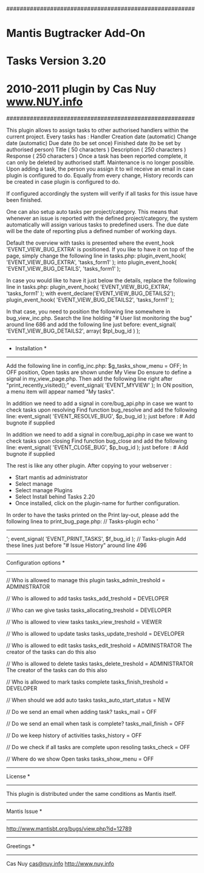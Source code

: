 ########################################################
# 	Mantis Bugtracker Add-On
# 	Tasks Version 3.20
#	2010-2011 plugin by Cas Nuy www.NUY.info
########################################################

This plugin allows to assign tasks to other authorised handlers within the current project.
Every tasks has :
Handler
Creation date	(automatic)
Change date		(automatic)
Due  date		(to be set once)
Finished date	(to be set by authorised person)
Title 			( 50 characters )
Description		( 250 characters )
Response		( 250 characters )
Once a task has been reported complete, it can only be deleted by authorised staff. Maintenance is no longer possible.
Upon adding a task, the person you assign it to wil receive an email in case plugin is configured to do.
Equally from every change, History records can be created in case plugin is configured to do.

If configured accordingly the system will verify if all tasks for this issue have been finished.

One can also setup auto tasks per project/category.
This means that whenever an issue is reported with the defined project/category,
the system automatically will assign various tasks to predefined users.
The due date will be the date of reporting plus a defined number of working days.

Default the overview with tasks is presented where the event_hook 'EVENT_VIEW_BUG_EXTRA' is positioned.
If you like to have it on top of the page, simply change the following line in tasks.php:
		plugin_event_hook( 'EVENT_VIEW_BUG_EXTRA', 'tasks_form1' );
into
		plugin_event_hook( 'EVENT_VIEW_BUG_DETAILS', 'tasks_form1' );

In case you would like to have it just below the details, replace the following line in tasks.php:
		plugin_event_hook( 'EVENT_VIEW_BUG_EXTRA', 'tasks_form1' );
with
		event_declare('EVENT_VIEW_BUG_DETAILS2');
		plugin_event_hook( 'EVENT_VIEW_BUG_DETAILS2', 'tasks_form1' );

In that case, you need to position the following line somewhere in bug_view_inc.php.
Search the line holding "# User list monitoring the bug" around line 686 and add the following line just before:
		event_signal( 'EVENT_VIEW_BUG_DETAILS2', array( $tpl_bug_id ) );

********************************************************************************************
* Installation                                                                             *
********************************************************************************************
Add the following line in config_inc.php:
$g_tasks_show_menu = OFF;
In OFF position, Open tasks are shown under My View
Do ensure to define a signal in my_view_page.php.
Then add the following line right after "print_recently_visited();"
event_signal( 'EVENT_MYVIEW' );
In ON position, a menu item will appear named "My tasks".

In addition we need to add a signal in core/bug_api.php in case we want to check tasks upon resolving
Find function bug_resolve and add the following line:
	event_signal( 'EVENT_RESOLVE_BUG', $p_bug_id );
just before :
	# Add bugnote if supplied

In addition we need to add a signal in core/bug_api.php in case we want to check tasks upon closing
Find function bug_close and add the following line:
	event_signal( 'EVENT_CLOSE_BUG', $p_bug_id );
just before :
	# Add bugnote if supplied

The rest is like any other plugin.
After copying to your webserver :
- Start mantis ad administrator
- Select manage
- Select manage Plugins
- Select Install behind Tasks 2.20
- Once installed, click on the plugin-name for further configuration.


In order to have the tasks printed on the Print lay-out, please add the following linea to print_bug_page.php:
	// Tasks-plugin
		echo '<tr><td class="print-spacer" colspan="6"><hr size="1" /></td></tr>';
		event_signal( 'EVENT_PRINT_TASKS', $f_bug_id );
	// Tasks-plugin
Add these lines just before "# Issue History" around line 496

********************************************************************************************
Configuration options                                                                      *
********************************************************************************************
// Who is allowed to manage this plugin
tasks_admin_treshold		=	ADMINISTRATOR

// Who is allowed to add tasks
tasks_add_treshold			= 	DEVELOPER

// Who can we give tasks
tasks_allocating_treshold	= 	DEVELOPER

// Who is allowed to view tasks
tasks_view_treshold			= 	VIEWER

// Who is allowed to update tasks
tasks_update_treshold		= 	DEVELOPER

// Who is allowed to edit tasks
tasks_edit_treshold		= 	ADMINISTRATOR
The creator of the tasks can do this also

// Who is allowed to delete tasks
tasks_delete_treshold		= 	ADMINISTRATOR
The creator of the tasks can do this also

// Who is allowed to mark tasks complete
tasks_finish_treshold		= 	DEVELOPER

// When should we add auto tasks
tasks_auto_start_status		= 	NEW

// Do we send an email when adding task?
tasks_mail					=	OFF

// Do we send an email when  task is complete?
tasks_mail_finish			=	OFF

// Do we keep history of activities
tasks_history				=	OFF

// Do we check if all tasks are complete upon resoling
tasks_check					=	OFF

// Where do we show Open tasks
tasks_show_menu				=	OFF   


********************************************************************************************
License                                                                                    *
********************************************************************************************
This plugin is distributed under the same conditions as Mantis itself.

********************************************************************************************
Mantis Issue                                                                               *
********************************************************************************************
http://www.mantisbt.org/bugs/view.php?id=12789

********************************************************************************************
Greetings                                                                                  *
********************************************************************************************
Cas Nuy
cas@nuy.info
http://www.nuy.info
